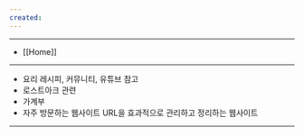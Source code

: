 ```yaml
---
created:
---
```


---
- [[Home]]
---

- 요리 레시피, 커뮤니티, 유튜브 참고
- 로스트아크 관련
- 가계부
- 자주 방문하는 웹사이트 URL을 효과적으로 관리하고 정리하는 웹사이트

---